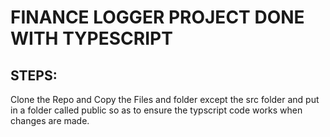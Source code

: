 # FINANCE LOGGER PROJECT DONE WITH TYPESCRIPT
## STEPS:
Clone the Repo and Copy the Files and folder except the src folder and put in a folder called public so as to ensure the typscript code works when changes are made.
